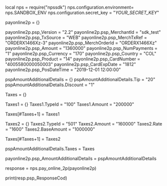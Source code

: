 local nps = require("npssdk")
nps.configuration.environment= nps.SANDBOX_ENV
nps.configuration.secret_key = "_YOUR_SECRET_KEY_"


payonline2p = {}

payonline2p.psp_Version = "2.2"
payonline2p.psp_MerchantId = "sdk_test"
payonline2p.psp_TxSource = "WEB"
payonline2p.psp_MerchTxRef = "ORDERX1466Xz-3"
payonline2p.psp_MerchOrderId = "ORDERX1466Xz"
payonline2p.psp_Amount = "1360000"
payonline2p.psp_NumPayments = "1"
payonline2p.psp_Currency = "170"
payonline2p.psp_Country = "COL"
payonline2p.psp_Product = "14"
payonline2p.psp_CardNumber = "4005580000050003"
payonline2p.psp_CardExpDate = "1812"
payonline2p.psp_PosDateTime = "2019-12-01 12:00:00"

pspAmountAdditionalDetails = {}
pspAmountAdditionalDetails.Tip = "20"
pspAmountAdditionalDetails.Discount = "1"

Taxes = {}

Taxes1 = {}
Taxes1.TypeId = "100"
Taxes1.Amount = "200000"

Taxes[#Taxes+1] = Taxes1

Taxes2 = {}
Taxes2.TypeId = "501"
Taxes2.Amount = "160000"
Taxes2.Rate = "1600"
Taxes2.BaseAmount = "1000000"

Taxes[#Taxes+1] = Taxes2

pspAmountAdditionalDetails.Taxes = Taxes

payonline2p.psp_AmountAdditionalDetails = pspAmountAdditionalDetails

response = nps.pay_online_2p(payonline2p)

print(resp.psp_ResponseCod)
